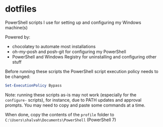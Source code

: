 # dotfiles

PowerShell scripts I use for setting up and configuring my Windows machine(s)

Powered by:

- chocolatey to automate most installations
- oh-my-posh and posh-git for configuring my PowerShell
- PowerShell and Windows Registry for uninstalling and configuring other stuff

Before running these scripts the PowerShell script execution policy needs to be changed:

```powershell
Set-ExecutionPolicy Bypass
```

Note: running these scripts as-is may not work (especially for the `configure-` scripts), for instance, due to PATH updates and approval prompts. You may need to copy and paste some commands at a time.

When done, copy the contents of the `profile` folder to `C:\Users\shalvah\Documents\PowerShell` (PowerShell 7)
